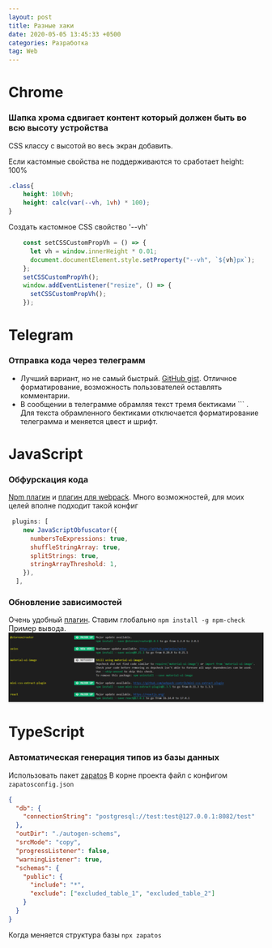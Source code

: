 ```yaml
---
layout: post
title: Разные хаки
date: 2020-05-05 13:45:33 +0500
categories: Разработка
tag: Web
---
```


# Chrome
### Шапка хрома сдвигает контент который должен быть во всю высоту устройства
CSS классу с высотой во весь экран добавить. 

Если кастомные свойства не поддерживаются то сработает height: 100%
```css
.class{
    height: 100vh;
    height: calc(var(--vh, 1vh) * 100);
}
```

Создать кастомное CSS свойство '--vh' 
```js
    const setCSSCustomPropVh = () => {
      let vh = window.innerHeight * 0.01;
      document.documentElement.style.setProperty("--vh", `${vh}px`);
    };
    setCSSCustomPropVh();
    window.addEventListener("resize", () => {
      setCSSCustomPropVh();
    });
```

# Telegram

### Отправка кода через телеграмм
* Лучший вариант, но не самый быстрый. [GitHub gist](https://gist.github.com/). Отличное форматирование, возможность пользователей оставлять комментарии. 
* В сообщении в телеграмме обрамляя текст тремя бектиками ``` . Для текста обрамленного бектиками отключается форматирование телеграмма и меняется цвест и шрифт.

# JavaScript

### Обфурскация кода
[Npm плагин](https://github.com/javascript-obfuscator/javascript-obfuscator) и [плагин для webpack](https://www.npmjs.com/package/webpack-obfuscator). Много возможностей, для моих целей вполне подходит такой конфиг
```js
 plugins: [
    new JavaScriptObfuscator({
      numbersToExpressions: true,
      shuffleStringArray: true,
      splitStrings: true,
      stringArrayThreshold: 1,
    }),
  ],
```

### Обновление зависимостей
Очень удобный [плагин](https://www.npmjs.com/package/npm-check). Ставим глобально ```npm install -g npm-check``` 
Пример вывода. ![npm-check output](/assets/images/npm-check-output.png)

# TypeScript

### Автоматическая генерация типов из базы данных
Использовать пакет [zapatos](https://jawj.github.io/zapatos/)
В корне проекта файл с конфигом ```zapatosconfig.json```
``` json
{
  "db": {
    "connectionString": "postgresql://test:test@127.0.0.1:8082/test"
  },
  "outDir": "./autogen-schems",
  "srcMode": "copy",
  "progressListener": false,
  "warningListener": true,
  "schemas": {
    "public": {
      "include": "*",
      "exclude": ["excluded_table_1", "excluded_table_2"]
    }
  }
}
```
Когда меняется структура базы ```npx zapatos```